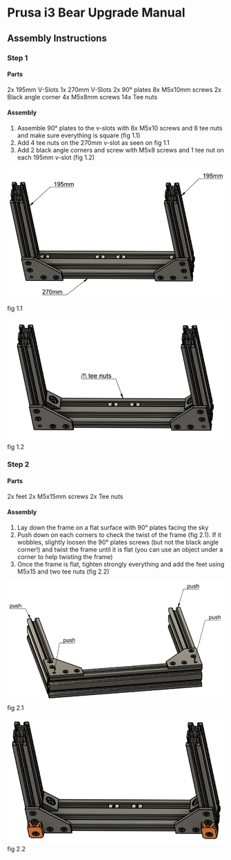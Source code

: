 # Prusa i3 Bear Upgrade Manual

## Assembly Instructions

### Step 1

#### Parts

2x 195mm V-Slots
1x 270mm V-Slots
2x 90° plates
8x M5x10mm screws
2x Black angle corner
4x M5x8mm screws
14x Tee nuts

#### Assembly

1.  Assemble 90° plates to the v-slots with 8x M5x10 screws and 8 tee nuts and make sure everything is square (fig 1.1)
1.  Add 4 tee nuts on the 270mm v-slot as seen on fig 1.1
1.  Add 2 black angle corners and screw with M5x8 screws and 1 tee nut on each 195mm v-slot (fig 1.2)

![fig 1.1](img/assembly_instructions/fig1.1.png)

fig 1.1

![fig 1.2](img/assembly_instructions/fig1.2.png)
fig 1.2



### Step 2

#### Parts

2x feet
2x M5x15mm screws
2x Tee nuts

#### Assembly

1. Lay down the frame on a flat surface with 90° plates facing the sky
1. Push down on each corners to check the twist of the frame (fig 2.1). If it wobbles, slightly loosen the 90° plates screws (but not the black angle corner!) and twist the frame until it is flat (you can use an object under a corner to help twisting the frame)
1. Once the frame is flat, tighten strongly everything and add the feet using M5x15 and two tee nuts (fig 2.2)

![fig 2.1](img/assembly_instructions/fig2.1.png)
fig 2.1

![fig 2.2](img/assembly_instructions/fig2.2.png)
fig 2.2